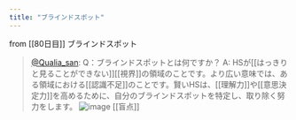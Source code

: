```yaml
---
title: "ブラインドスポット"
---
```


from [[80日目]]
ブラインドスポット
> [@Qualia_san](https://twitter.com/Qualia_san/status/1633377999717552128?s=20): Q：ブラインドスポットとは何ですか？
> A: HSが[[はっきりと見ることができない]][[視界]]の領域のことです。より広い意味では、ある領域における[[認識不足]]のことです。賢いHSは、[[理解力]]や[[意思決定力]]を高めるために、自分のブラインドスポットを特定し、取り除く努力をします。
> ![image](https://pbs.twimg.com/media/FqrskZ3akAA7brt.png)
[[盲点]]
